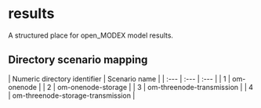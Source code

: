 # results

A structured place for open_MODEX model results.

## Directory scenario mapping

| Numeric directory identifier  | Scenario name                              |
| :--- | :--- | :--- |
| 1                   | om-onenode                                 |
| 2                   | om-onenode-storage                         |
| 3                   | om-threenode-transmission                  |
| 4                   | om-threenode-storage-transmission          |
